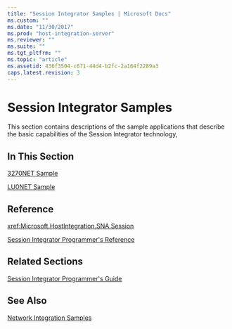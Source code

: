 ```yaml
---
title: "Session Integrator Samples | Microsoft Docs"
ms.custom: ""
ms.date: "11/30/2017"
ms.prod: "host-integration-server"
ms.reviewer: ""
ms.suite: ""
ms.tgt_pltfrm: ""
ms.topic: "article"
ms.assetid: 436f3504-c671-44d4-b2fc-2a164f2289a3
caps.latest.revision: 3
---
```

# Session Integrator Samples
This section contains descriptions of the sample applications that describe the basic capabilities of the Session Integrator technology,  
  
## In This Section  
 [3270NET Sample](../core/3270net-sample.md)  
  
 [LU0NET Sample](../core/lu0net-sample.md)  
  
## Reference  
 <xref:Microsoft.HostIntegration.SNA.Session>  
  
 [Session Integrator Programmer's Reference](../core/session-integrator-programmer-s-reference1.md)  
  
## Related Sections  
 [Session Integrator Programmer's Guide](../core/session-integrator-programmer-s-guide1.md)  
  
## See Also  
 [Network Integration Samples](../core/network-integration-samples.md)